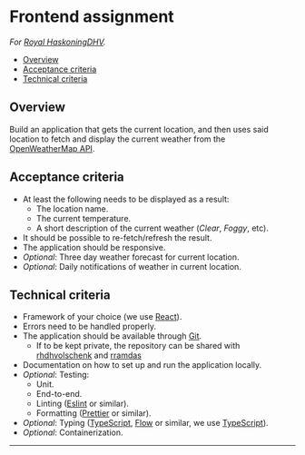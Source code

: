 # Frontend assignment

_For [Royal HaskoningDHV][]._

* [Overview][]
* [Acceptance criteria][]
* [Technical criteria][]

## Overview
[Overview]: #overview

Build an application that gets the current location, and then uses said location
to fetch and display the current weather from the [OpenWeatherMap API][].

## Acceptance criteria
[Acceptance criteria]: #acceptance-criteria

* At least the following needs to be displayed as a result:
  * The location name.
  * The current temperature.
  * A short description of the current weather (_Clear_, _Foggy_, etc).
* It should be possible to re-fetch/refresh the result.
* The application should be responsive.
* _Optional_: Three day weather forecast for current location.
* _Optional_: Daily notifications of weather in current location.

## Technical criteria
[Technical criteria]: #technical-criteria

* Framework of your choice (we use [React][]).
* Errors need to be handled properly.
* The application should be available through [Git][].
  * If to be kept private, the repository can be shared with [rhdhvolschenk][] and [rramdas](https://github.com/rramdas)
* Documentation on how to set up and run the application locally.
* _Optional_: Testing:
  * Unit.
  * End-to-end.
  * Linting ([Eslint][] or similar).
  * Formatting ([Prettier][] or similar).
* _Optional_: Typing ([TypeScript][], [Flow][] or similar, we use [TypeScript]).
* _Optional_: Containerization.

---

[Eslint]: https://eslint.org/
[Flow]: https://flow.org/
[Git]: https://git-scm.com/
[OpenWeatherMap API]: https://openweathermap.org/api
[Prettier]: https://prettier.io/
[React]: https://reactjs.org/
[rhdhvolschenk]: https://github.com/rhdhvolschenk
[Royal HaskoningDHV]: https://www.royalhaskoningdhv.com/
[twiggler]: https://github.com/twiggler
[TypeScript]: https://www.typescriptlang.org/
